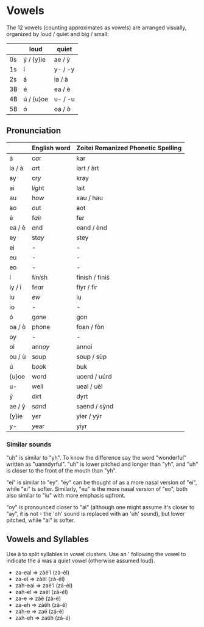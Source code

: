 # Vowels

The 12 vowels (counting approximates as vowels) are arranged visually, organized
by loud / quiet and big / small:

|    | loud      | quiet             |
|----|-----------|-------------------|
| 0s | ý / {y}ie | ae / ỳ            |
| 1s | í         | y- / -y           |
| 2s | á         | ia / à            |
| 3B | é         | ea / è            |
| 4B | ú / {u}oe | u- / -u           |
| 5B | ó         | oa / ò            |

## Pronunciation

|        | English word | Zoitei Romanized Phonetic Spelling |
|--------|--------------|------------------------------------|
| á      | c*a*r        | kar                                |
| ia / à | *a*rt        | iart / àrt                         |
| ay     | cr*y*        | kray                               |
| ai     | l*igh*t      | lait                               |
| au     | h*ow*        | xau / hau                          |
| ao     | *ou*t        | aot                                |
| é      | f*ai*r       | fer                                |
| ea / è | *e*nd        | eand / ènd                         |
| ey     | st*ay*       | stey                               |
| ei     | -            | -                                  |
| eu     | -            | -                                  |
| eo     | -            | -                                  |
| í      | f*i*n*i*sh   | finish / finiš                     |
| iy / ì | f*ea*r       | fiyr / fìr                         |
| iu     | *ew*         | iu                                 |
| io     | -            | -                                  |
| ó      | g*o*ne       | gon                                |
| oa / ò | ph*o*ne      | foan / fòn                         |
| oy     | -            | -                                  |
| oi     | ann*oy*      | annoi                              |
| ou / ù | s*ou*p       | soup / sùp                         |
| ú      | b*oo*k       | buk                                |
| {u}oe  | w*o*rd       | uoerd / uúrd                       |
| u-     | *w*ell       | ueal / uèl                         |
| ý      | d*i*rt       | dyrt                               |
| ae / ỳ | s*a*nd       | saend / sỳnd                       |
| {y}ie  | y*e*r        | yier / yýr                         |
| y-     | *y*ear       | yiyr                               |

### Similar sounds

"uh" is similar to "yh".  To know the difference say the word "wonderful"
written as "uanndyrful".  "uh" is lower pitched and longer than "yh", and "uh"
is closer to the front of the mouth than "yh".

"ei" is similar to "ey".  "ey" can be thought of as a more nasal version of
"ei", while "ei" is softer.  Similarly, "eu" is the more nasal version of "eo",
both also similar to "iu" with more emphasis upfront.

"oy" is pronounced closer to "ai" (although one might assume it's closer to
"ay", it is not - the 'oh' sound is replaced with an 'uh' sound), but lower
pitched, while "ai" is softer.

## Vowels and Syllables

Use ä to split syllables in vowel clusters.  Use an ' following the vowel to
indicate the ä was a quiet vowel (otherwise assumed loud).

 - za-eal => zàë'l (zà-èl)
 - za-el => zàël (zà-él)
 - zah-eal => zaë'l (zá-èl)
 - zah-el => zaël (zá-él)
 - za-e => zàë (zà-è)
 - za-eh => zàëh (zà-é)
 - zah-e => zaë (zá-è)
 - zah-eh => zaëh (zá-é)
